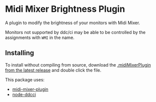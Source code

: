# Midi Mixer Brightness Plugin

A plugin to modify the brightness of your monitors with Midi Mixer.

Monitors not supported by ddc/ci may be able to be controlled by the assignments with `WMI` in the name.

## Installing
To install without compiling from source, download the [.midiMixerPlugin from the latest release](https://github.com/Jaggernaut555/midi-mixer-brightness/releases) and double click the file.

This package uses:
- [midi-mixer-plugin](https://github.com/midi-mixer/midi-mixer-plugin)
- [node-ddcci](https://github.com/hensm/node-ddcci)

